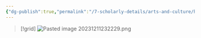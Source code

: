 ```yaml
---
{"dg-publish":true,"permalink":"/7-scholarly-details/arts-and-culture/history/historic-figures/heroes-of-prophecy/anka/"}
---
```



>[!grid]
>![Pasted image 20231211232229.png](/img/user/x.%20Assets/Attachments/Pasted%20image%2020231211232229.png)